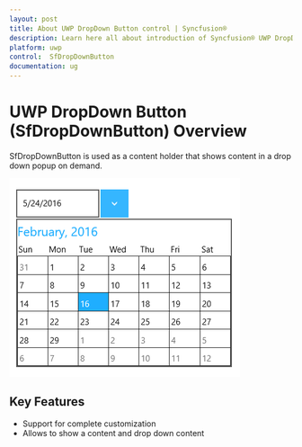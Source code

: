 ```yaml
---
layout: post
title: About UWP DropDown Button control | Syncfusion®
description: Learn here all about introduction of Syncfusion® UWP DropDown Button (SfDropDownButton) control, its elements and more.
platform: uwp
control:  SfDropDownButton
documentation: ug
---
```

# UWP DropDown Button (SfDropDownButton) Overview

SfDropDownButton is used as a content holder that shows content in a drop down popup on demand. 

![Overview of SfDropDownButton](Overview_images/Overview_img1.png)


## Key Features

* Support for complete customization 
* Allows to show a content and drop down content

